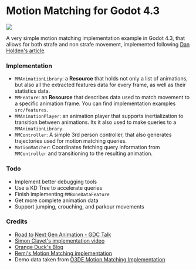 # Motion Matching for Godot 4.3

![](https://github.com/GuilhermeGSousa/godot-motion-matching/motion_matching_demo.gif)

A very simple motion matching implementation example in Godot 4.3, that allows for both strafe and non strafe movement, implemented following [Dan Holden's article](https://www.theorangeduck.com/page/code-vs-data-driven-displacement). 

### Implementation
- `MMAnimationLibrary`: a **Resource** that holds not only a list of animations, but also all the extracted features data for every frame, as well as their statistics data.
- `MMFeature`: an **Resource** that describes data used to match movement to a specific animation frame. You can find implementation examples `src/features`.
- `MMAnimationPlayer`: an animation player that supports inertialization to transition between animations. Its it also used to make queries to a `MMAnimationLibrary`.
- `MMController`: A simple 3rd person controller, that also generates trajectories used for motion matching queries.
- `MotionMatcher`: Coordinates fetching query information from `MMController` and transitioning to the resulting animation.


### Todo
- Implement better debugging tools
- Use a KD Tree to accelerate queries
- Finish implementing `MMBoneDataFeature`
- Get more complete animation data
- Support jumping, crouching, and parkour movements

### Credits

- [Road to Next Gen Animation - GDC Talk](https://www.gdcvault.com/play/1023280/Motion-Matching-and-The-Road)
- [Simon Clavet's implementation video](https://www.youtube.com/watch?v=jcpIrw38E-s&ab_channel=SimonClavet)
- [Orange Duck's Blog](https://theorangeduck.com/)
- [Remi's Motion Matching implementation](https://github.com/Remi123/MotionMatching)
- Demo data taken from [O3DE Motion Matching Implementation](https://github.com/o3de/o3de/tree/development/Gems/MotionMatching)
